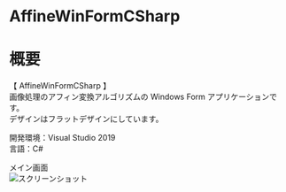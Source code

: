 # AffineWinFormCSharp

# 概要
【 AffineWinFormCSharp 】  
画像処理のアフィン変換アルゴリズムの Windows Form アプリケーションです。  
デザインはフラットデザインにしています。  

開発環境：Visual Studio 2019  
言語：C# 

メイン画面  
![スクリーンショット](https://github.com/toshinomi/AffineWinFormCSharp/blob/master/AffineWinFormCSharp.png)
